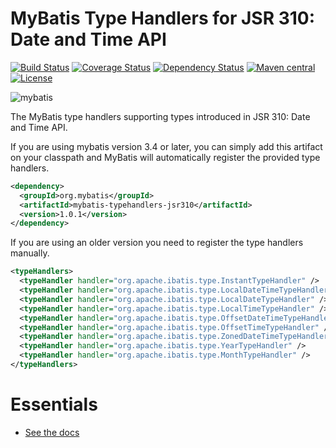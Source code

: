 # MyBatis Type Handlers for JSR 310: Date and Time API

[![Build Status](https://travis-ci.org/mybatis/typehandlers-jsr310.svg?branch=master)](https://travis-ci.org/mybatis/typehandlers-jsr310)
[![Coverage Status](https://coveralls.io/repos/github/mybatis/typehandlers-jsr310/badge.svg?branch=master)](https://coveralls.io/github/mybatis/typehandlers-jsr310?branch=master)
[![Dependency Status](https://www.versioneye.com/user/projects/56ef43cb35630e00388897bb/badge.svg?style=flat)](https://www.versioneye.com/user/projects/56ef43cb35630e00388897bb)
[![Maven central](https://maven-badges.herokuapp.com/maven-central/org.mybatis/mybatis-typehandlers-jsr310/badge.svg)](https://maven-badges.herokuapp.com/maven-central/org.mybatis/mybatis-typehandlers-jsr310)
[![License](http://img.shields.io/:license-apache-brightgreen.svg)](http://www.apache.org/licenses/LICENSE-2.0.html)

![mybatis](http://mybatis.github.io/images/mybatis-logo.png)

The MyBatis type handlers supporting types introduced in JSR 310: Date and Time API.

If you are using mybatis version 3.4 or later, you can simply add this artifact on your classpath and MyBatis will automatically register the provided type handlers.

```xml
<dependency>
  <groupId>org.mybatis</groupId>
  <artifactId>mybatis-typehandlers-jsr310</artifactId>
  <version>1.0.1</version>
</dependency>
```

If you are using an older version you need to register the type handlers manually.

```xml
<typeHandlers>
  <typeHandler handler="org.apache.ibatis.type.InstantTypeHandler" />
  <typeHandler handler="org.apache.ibatis.type.LocalDateTimeTypeHandler" />
  <typeHandler handler="org.apache.ibatis.type.LocalDateTypeHandler" />
  <typeHandler handler="org.apache.ibatis.type.LocalTimeTypeHandler" />
  <typeHandler handler="org.apache.ibatis.type.OffsetDateTimeTypeHandler" />
  <typeHandler handler="org.apache.ibatis.type.OffsetTimeTypeHandler" />
  <typeHandler handler="org.apache.ibatis.type.ZonedDateTimeTypeHandler" />
  <typeHandler handler="org.apache.ibatis.type.YearTypeHandler" />
  <typeHandler handler="org.apache.ibatis.type.MonthTypeHandler" />
</typeHandlers>
```

# Essentials

* [See the docs](http://mybatis.github.io/mybatis-3)
